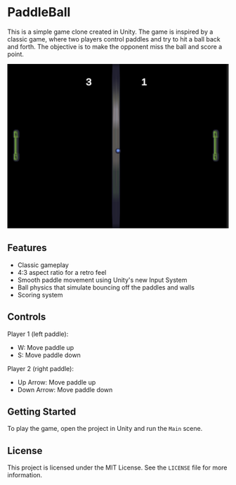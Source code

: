 # PaddleBall

This is a simple game clone created in Unity. The game is inspired by a classic game, where two players control paddles and try to hit a ball back and forth. The objective is to make the opponent miss the ball and score a point.

![Game Screenshot](./screenshot.png)

## Features

- Classic gameplay
- 4:3 aspect ratio for a retro feel
- Smooth paddle movement using Unity's new Input System
- Ball physics that simulate bouncing off the paddles and walls
- Scoring system

## Controls

Player 1 (left paddle):
- W: Move paddle up
- S: Move paddle down

Player 2 (right paddle):
- Up Arrow: Move paddle up
- Down Arrow: Move paddle down

## Getting Started

To play the game, open the project in Unity and run the `Main` scene.

## License

This project is licensed under the MIT License. See the `LICENSE` file for more information.

